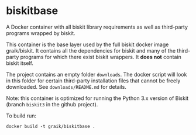 # biskitbase
A Docker container with all biskit library requirements as well as third-party programs wrapped by biskit.

This container is the base layer used by the full biskit docker image graik/biskit. It contains all the dependencies for biskit and 
many of the third-party programs for which there exist biskit wrappers. It **does not** contain biskit itself. 

The project contains an empty folder `downloads`. The docker script will look in this folder for certain third-party installation files that cannot be freely downloaded. See `downloads/README.md` for details.

Note: this container is optimized for running the Python 3.x version of Biskit (branch `biskit3` in the github project).

To build run:

```
docker build -t graik/biskitbase .
```

